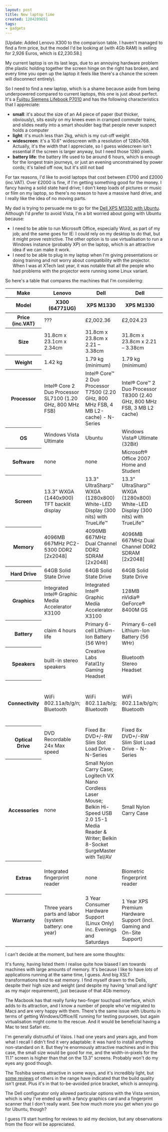 ```yaml
---
layout: post
title: New laptop time
created: 1204209651
tags:
- gadgets
---
```

[Update: Added Lenovo X300 to the comparison table. I haven't managed to find a firm price, but the model I'd be looking at (with 4Gb RAM) is selling for 2,926 Euros, which is £2,230.58.]

My current laptop is on its last legs, due to an annoying hardware problem (the plastic holding together the screen hinge on the right has broken, and every time you open up the laptop it feels like there's a chance the screen will disconnect entirely).

So I need to find a new laptop, which is a shame because aside from being underpowered compared to current laptops, this one is just about perfect. It's a [Fujitsu Siemens Lifebook P7010][1] and has the following characteristics that I appreciate:

  * **small**: it's about the size of an A4 piece of paper (but thicker, obviously), sits easily on my knees even in cramped commuter trains, and slides neatly into a smart shoulder bag that people never suspect holds a computer
  * **light**: it's much less than 2kg, which is my cut-off weight
  * **widescreen**: it's a 10.6" widescreen with a resolution of 1280x768. Actually, it's the width that I appreciate, so I guess widescreen isn't essential if the screen is larger anyway, but I need those 1280 pixels.
  * **battery life**: the battery life used to be around 6 hours, which is enough for the longest train journeys, or just an evening unconstrained by power cords; it's tailed off now, but it's still not bad

[1]: http://www.fujitsu-siemens.co.uk/rl/servicesupport/techsupport/lifebook/PSeries/P7010.htm

<!--break-->

For tax reasons, I'd like to avoid laptops that cost between £1700 and £2000 (inc.VAT). Over £2000 is fine, if I'm getting something good for the money. I fancy having a solid state hard drive; I don't keep loads of pictures or music or film on my laptop, so there's no reason to have a massive hard drive, and I really like the idea of no moving parts.

My dad is trying to persuade me to go for the [Dell XPS M1330 with Ubuntu][2]. Although I'd prefer to avoid Vista, I'm a bit worried about going with Ubuntu because:

  * I need to be able to run Microsoft Office, especially Word, as part of my job; and the same goes for IE: I could rely on my desktop to do that, but it might prove restrictive. The other option is to use virtualisation to run a Windows instance (probably XP) on the laptop, which is an attractive idea if we can make it work.
  * I need to be able to plug in my laptop when I'm giving presentations or doing training and not worry about compatibility with the projector. When I was at XTech last year, it was notable that all the people who had problems with the projector were running some Linux variant.

[2]: http://www1.euro.dell.com/content/products/productdetails.aspx/xpsnb_m1330_ubuntu?c=uk&cs=ukdhs1&l=en&s=dhs

So here's a table that compares the machines that I'm considering:

<table>
<thead>
<tr>
  <th>Make</th>
  <th>Lenovo</th>
  <th>Dell</th>
  <th>Dell</th>
  <th>Apple</th>
  <th>Sony</th>
  <th>Toshiba</th>
</tr>
<tr>
  <th>Model</th>
  <th>X300 (64771UG)</th>
  <th>XPS M1330</th>
  <th>XPS M1330</th>
  <th>Macbook Air</th>
  <th>Vaio VGN TZ32VN/X</th>
  <th>Portégé R500-126</th>
</tr>
</thead>
<tbody>
<tr>
  <th>Price (inc.VAT)</th>
  <td>???</td>
  <td>£2,002.36</td>
  <td>£2,024.23</td>
  <td>£2,028.00</td>
  <td>£2,099.00</td>
  <td>£1,761.32</td>
</tr>
<tr>
  <th>Size</th>
  <td>31.8cm x 23.1cm x 2.34cm</td>
  <td>31.8cm x 23.8cm x 2.21 – 3.38cm</td>
  <td>31.8cm x 23.8cm x 2.21 – 3.38cm</td>
  <td>32.5cm x 22.7cm x 0.4 - 1.94cm</td>
  <td>27.7cm x 19.8cm x 2.9cm</td>
  <td>28.3cm x 21.6cm x 1.95-2.55cm</td>
</tr>
<tr>
  <th>Weight</th>
  <td>1.42 kg</td>
  <td>1.79 kg (minimum)</td>
  <td>1.79 kg (minimum)</td>
  <td>1.36 kg</td>
  <td>1.24 kg</td>
  <td>0.78 kg (minimum)</td>
</tr>
<tr>
  <th>Processor</th>
  <td>Intel® Core 2 Duo Processor SL7100 (1.20 GHz, 800 MHz FSB)</td>
  <td>Intel® Core™ 2 Duo Processor T7500 (2.20 GHz, 800 MHz FSB, 4 MB L2-cache) - N-Series</td>
  <td>Intel® Core™ 2 Duo Processor T8300 (2.40 GHz, 800 MHz FSB, 3 MB L2 cache)</td>
  <td>Intel® Core™ 2 Duo Processor (1.80 GHz, 800 MHz FSB, 4 MB L2 cache)</td>
  <td>Intel® Core™ 2 Duo Mobile Processor U7700 (1.33 GHz, 533 MHz FSB)</td>
  <td>Intel® Core™2 Duo Processor Ultra Low Voltage U7700 (1.33 GHz, 533 MHz FSB, 2MB L2 cache)</td>
</tr>
<tr>
  <th>OS</th>
  <td>Windows Vista Ultimate</td>
  <td>Ubuntu</td>
  <td>Windows Vista® Ultimate (32Bit)</td>
  <td>Mac OS X v10.5 Leopard</td>
  <td>Windows® Vista® Business</td>
  <td>Windows® Vista® Business</td>
</tr>
<tr>
  <th>Software</th>
  <td>none</td>
  <td>none</td>
  <td>Microsoft® Office 2007 Home and Student</td>
  <td>Apple bundle</td>
  <td>none</td>
  <td>none</td>
</tr>
<tr>
  <th>Screen</th>
  <td>13.3" WXGA (1440x900) TFT backlit display</td>
  <td>13.3" UltraSharp™ WXGA (1280x800) White-LED Display (300 nits) with TrueLife™</td>
  <td>13.3" UltraSharp™ WXGA (1280x800) White-LED Display (300 nits) with TrueLife™</td>
  <td>13.3" widescreen (1280x800) TFT LED backlit display</td>
  <td>11.1" WXGA (1366x768) X-black LCD with LED technology</td>
  <td>12.1" WXGA (1280x800) Transflective TFT High Brightness display with LED backlight</td>
</tr>
<tr>
  <th>Memory</th>
  <td>4096MB 667MHz PC2-5300 DDR2 [2x2048]</td>
  <td>4096MB 667MHz Dual Channel DDR2 SDRAM [2x2048]</td>
  <td>4096MB 667MHz Dual Channel DDR2 SDRAM [2x2048]</td>
  <td>2048MB 667MHz DDR2 SDRAM</td>
  <td>2048MB 533MHz DDR2 SDRAM</td>
  <td>2048MB 667MHz DDR2 SDRAM</td>
</tr>
<tr>
  <th>Hard Drive</th>
  <td>64GB Solid State Drive</td>
  <td>64GB Solid State Drive</td>
  <td>64GB Solid State Drive</td>
  <td>64GB Solid State Drive</td>
  <td>64GB Solid State Drive</td>
  <td>64GB Solid State Drive</td>
</tr>
<tr>
  <th>Graphics</th>
  <td>Integrated Intel® Graphic Media Accelerator X3100</td>
  <td>Integrated Intel® Graphic Media Accelerator X3100</td>
  <td>128MB nVidia® GeForce® 8400M GS</td>
  <td>Integrated Intel® Graphic Media Accelerator X3100</td>
  <td>Intel® Graphic Media Accelerator 950</td>
  <td>Intel® Graphic Media Accelerator 950</td>
</tr>
<tr>
  <th>Battery</th>
  <td>claim 4 hours life</td>
  <td>Primary 6-cell Lithium-Ion Battery (56 WHr)</td>
  <td>Primary 6-cell Lithium-Ion Battery (56 WHr)</td>
  <td>37-watt-hour lithium-polymer battery</td>
  <td>claim up to 7 hours</td>
  <td>lithium-ion; no lifespan specified</td>
</tr>
<tr>
  <th>Speakers</th>
  <td>built-in stereo speakers</td>
  <td>Creative Labs Fatal1ty Gaming Headset</td>
  <td>Bluetooth Stereo Headset</td>
  <td>built-in</td>
  <td>built-in</td>
  <td>built-in</td>
</tr>
<tr>
  <th>Connectivity</th>
  <td>WiFi 802.11a/b/g/n; Bluetooth</td>
  <td>WiFi 802.11a/b/g; Bluetooth</td>
  <td>WiFi 802.11a/b/g/n; Bluetooth</td>
  <td>AirPort Extreme Wi-Fi 802.11a/b/g/n; Bluetooth</td>
  <td>WiFi 802.11a/b/g/n; Bluetooth; Integrated 3G Mobile Broadband technology</td>
  <td>WiFi 802.11a/b/g/n; Bluetooth</td>
</tr>
<tr>
  <th>Optical Drive</th>
  <td>DVD Recordable 24x Max speed</td>
  <td>Fixed 8x DVD+/-RW Slim Slot Load Drive - N-Series</td>
  <td>Fixed 8x DVD+/-RW Slim Slot Load Drive - N-Series</td>
  <td>none</td>
  <td>DVD±RW/±R DL/RAM drive</td>
  <td>none</td>
</tr>
<tr>
  <th>Accessories</th>
  <td>none</td>
  <td>Small Nylon Carry Case; Logitech VX Nano Cordless Laser Mouse; Belkin Hi-Speed USB 2.0 15-1 Media Reader & Writer; Belkin 8-Socket SurgeMaster with Tel/AV</td>
  <td>Small Nylon Carry Case</td>
  <td>none</td>
  <td>none</td>
  <td>none</td>
</tr>
<tr>
  <th>Extras</th>
  <td>Integrated fingerprint reader</td>
  <td>none</td>
  <td>Biometric fingerprint reader</td>
  <td>none</td>
  <td>Finger print recognition; Built-in "Motion Eye" Digital Camera</td>
  <td>none</td>
</tr>
<tr>
  <th>Warranty</th>
  <td>Three years parts and labor (system battery: one year)</td>
  <td>3 Year Consumer Hardware Support (Linux Only) inc. Evenings and Saturdays</td>
  <td>1 Year XPS Premium Hardware Support (incl. Gaming and On-Site Support)</td>
  <td>one-year warranty</td>
  <td>one-year warranty</td>
  <td>3-year international warranty</td>
</tr>
</tbody>
</table>

I can't decide at the moment, but here are some thoughts:

It's funny, having listed them I realise quite how biased I am towards machines with large amounts of memory. It's because I like to have *lots* of applications running at the same time, I guess. And big XSLT transformations tend to eat memory. I find myself drawn to the Dells, despite their high size and weight (and despite my having 'small and light' as my major requirement), just because of that 4Gb memory.

The Macbook has that really funky two-finger touchpad interface, which adds to its attraction, and I know a number of people who've migrated to Macs and are very happy with them. There's the same issue with Ubuntu in terms of getting Windows/Office/IE running for testing purposes, but again virtualisation might come to the rescue. And it would be beneficial having a Mac to test Safari etc.

I'm generally distrustful of Vaios. I had one years and years ago, and from what I recall I didn't find it very adaptable: it was hard to install anything non-standard on it. But they're enormously attractive machines and in this case, the small size would be good for me, and the width-in-pixels for the 11.1" screen is higher than that on the 13.3" screens. Probably won't do my eyes any good though.

The Toshiba seems attractive in some ways, and it's incredibly light, but [some reviews][4] of others in the range have indicated that the build quality isn't great. Plus it's in that to-be-avoided price bracket, which is annoying.

[4]: http://www.trustedreviews.com/notebooks/review/2007/09/29/Toshiba-Port-g-R500-10U-Ultra-Portable-Notebook/p1 "Trusted Reviews: Toshiba Portege R500-10U"

The Dell configurator only allowed particular options with the Vista version, which is why I've ended up with a fancy graphics card and a fingerprint scanner that I don't really want. See how much more you get when you go for Ubuntu, though?

I guess I'll start hunting for reviews to aid my decision, but any observations from the floor will be appreciated.
